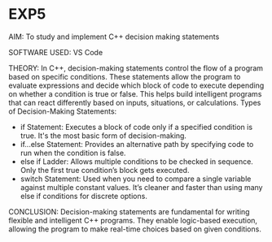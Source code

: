# EXP5
AIM:
To study and implement C++ decision making statements

SOFTWARE USED:
VS Code

THEORY:
In C++, decision-making statements control the flow of a program based on specific conditions. These statements allow the program to evaluate expressions and decide which block of code to execute depending on whether a condition is true or false. This helps build intelligent programs that can react differently based on inputs, situations, or calculations.
Types of Decision-Making Statements:
- if Statement: Executes a block of code only if a specified condition is true. It's the most basic form of decision-making.
- if...else Statement: Provides an alternative path by specifying code to run when the condition is false.
- else if Ladder: Allows multiple conditions to be checked in sequence. Only the first true condition’s block gets executed.
- switch Statement: Used when you need to compare a single variable against multiple constant values. It’s cleaner and faster than using many else if conditions for discrete options.

CONCLUSION:
Decision-making statements are fundamental for writing flexible and intelligent C++ programs. They enable logic-based execution, allowing the program to make real-time choices based on given conditions.
